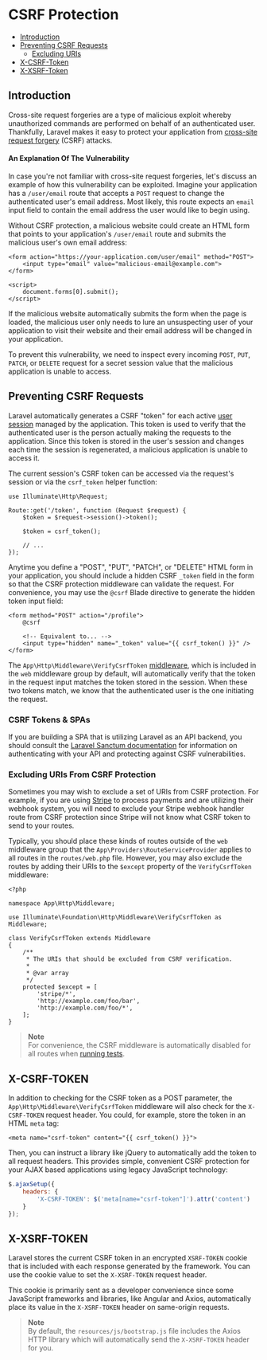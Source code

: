 # CSRF Protection

- [Introduction](#csrf-introduction)
- [Preventing CSRF Requests](#preventing-csrf-requests)
    - [Excluding URIs](#csrf-excluding-uris)
- [X-CSRF-Token](#csrf-x-csrf-token)
- [X-XSRF-Token](#csrf-x-xsrf-token)

<a name="csrf-introduction"></a>

## Introduction

Cross-site request forgeries are a type of malicious exploit whereby unauthorized commands are performed on behalf of an
authenticated user. Thankfully, Laravel makes it easy to protect your application
from [cross-site request forgery](https://en.wikipedia.org/wiki/Cross-site_request_forgery) (CSRF) attacks.

<a name="csrf-explanation"></a>

#### An Explanation Of The Vulnerability

In case you're not familiar with cross-site request forgeries, let's discuss an example of how this vulnerability can be
exploited. Imagine your application has a `/user/email` route that accepts a `POST` request to change the authenticated
user's email address. Most likely, this route expects an `email` input field to contain the email address the user would
like to begin using.

Without CSRF protection, a malicious website could create an HTML form that points to your application's `/user/email`
route and submits the malicious user's own email address:

```blade
<form action="https://your-application.com/user/email" method="POST">
    <input type="email" value="malicious-email@example.com">
</form>

<script>
    document.forms[0].submit();
</script>
```

If the malicious website automatically submits the form when the page is loaded, the malicious user only needs to lure
an unsuspecting user of your application to visit their website and their email address will be changed in your
application.

To prevent this vulnerability, we need to inspect every incoming `POST`, `PUT`, `PATCH`, or `DELETE` request for a
secret session value that the malicious application is unable to access.

<a name="preventing-csrf-requests"></a>

## Preventing CSRF Requests

Laravel automatically generates a CSRF "token" for each active [user session](/docs/{{version}}/session) managed by the
application. This token is used to verify that the authenticated user is the person actually making the requests to the
application. Since this token is stored in the user's session and changes each time the session is regenerated, a
malicious application is unable to access it.

The current session's CSRF token can be accessed via the request's session or via the `csrf_token` helper function:

    use Illuminate\Http\Request;

    Route::get('/token', function (Request $request) {
        $token = $request->session()->token();

        $token = csrf_token();

        // ...
    });

Anytime you define a "POST", "PUT", "PATCH", or "DELETE" HTML form in your application, you should include a hidden
CSRF `_token` field in the form so that the CSRF protection middleware can validate the request. For convenience, you
may use the `@csrf` Blade directive to generate the hidden token input field:

```blade
<form method="POST" action="/profile">
    @csrf

    <!-- Equivalent to... -->
    <input type="hidden" name="_token" value="{{ csrf_token() }}" />
</form>
```

The `App\Http\Middleware\VerifyCsrfToken` [middleware](/docs/{{version}}/middleware), which is included in the `web`
middleware group by default, will automatically verify that the token in the request input matches the token stored in
the session. When these two tokens match, we know that the authenticated user is the one initiating the request.

<a name="csrf-tokens-and-spas"></a>

### CSRF Tokens & SPAs

If you are building a SPA that is utilizing Laravel as an API backend, you should consult
the [Laravel Sanctum documentation](/docs/{{version}}/sanctum) for information on authenticating with your API and
protecting against CSRF vulnerabilities.

<a name="csrf-excluding-uris"></a>

### Excluding URIs From CSRF Protection

Sometimes you may wish to exclude a set of URIs from CSRF protection. For example, if you are
using [Stripe](https://stripe.com) to process payments and are utilizing their webhook system, you will need to exclude
your Stripe webhook handler route from CSRF protection since Stripe will not know what CSRF token to send to your
routes.

Typically, you should place these kinds of routes outside of the `web` middleware group that
the `App\Providers\RouteServiceProvider` applies to all routes in the `routes/web.php` file. However, you may also
exclude the routes by adding their URIs to the `$except` property of the `VerifyCsrfToken` middleware:

    <?php

    namespace App\Http\Middleware;

    use Illuminate\Foundation\Http\Middleware\VerifyCsrfToken as Middleware;

    class VerifyCsrfToken extends Middleware
    {
        /**
         * The URIs that should be excluded from CSRF verification.
         *
         * @var array
         */
        protected $except = [
            'stripe/*',
            'http://example.com/foo/bar',
            'http://example.com/foo/*',
        ];
    }

> **Note**  
> For convenience, the CSRF middleware is automatically disabled for all routes
> when [running tests](/docs/{{version}}/testing).

<a name="csrf-x-csrf-token"></a>

## X-CSRF-TOKEN

In addition to checking for the CSRF token as a POST parameter, the `App\Http\Middleware\VerifyCsrfToken` middleware
will also check for the `X-CSRF-TOKEN` request header. You could, for example, store the token in an HTML `meta` tag:

```blade
<meta name="csrf-token" content="{{ csrf_token() }}">
```

Then, you can instruct a library like jQuery to automatically add the token to all request headers. This provides
simple, convenient CSRF protection for your AJAX based applications using legacy JavaScript technology:

```js
$.ajaxSetup({
    headers: {
        'X-CSRF-TOKEN': $('meta[name="csrf-token"]').attr('content')
    }
});
```

<a name="csrf-x-xsrf-token"></a>

## X-XSRF-TOKEN

Laravel stores the current CSRF token in an encrypted `XSRF-TOKEN` cookie that is included with each response generated
by the framework. You can use the cookie value to set the `X-XSRF-TOKEN` request header.

This cookie is primarily sent as a developer convenience since some JavaScript frameworks and libraries, like Angular
and Axios, automatically place its value in the `X-XSRF-TOKEN` header on same-origin requests.

> **Note**  
> By default, the `resources/js/bootstrap.js` file includes the Axios HTTP library which will automatically send
> the `X-XSRF-TOKEN` header for you.
